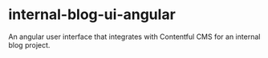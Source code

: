 # internal-blog-ui-angular
An angular user interface that integrates with Contentful CMS for an internal blog project.
